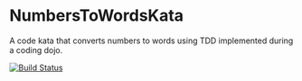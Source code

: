 # NumbersToWordsKata

A code kata that converts numbers to words using TDD implemented during a coding dojo.

[![Build Status](https://travis-ci.org/AdvancedProgrammingWithJavaSummer2017/NumbersToWordsKata.svg?branch=master)](https://travis-ci.org/AdvancedProgrammingWithJavaSummer2017/NumbersToWordsKata)